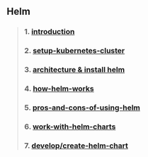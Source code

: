 ## Helm 

> ### 1. [introduction](./01-introduction/README.md)
> ### 2. [setup-kubernetes-cluster](./02-setup-kubernetes-cluster/README.md)
> ### 3. [architecture & install helm](./03-install-helm/README.md)
> ### 4. [how-helm-works](./01-introduction/how-helm-works.md)
> ### 5. [pros-and-cons-of-using-helm](./01-introduction/pros-and-cons-of-using-helm.md)
> ### 6. [work-with-helm-charts](./04-work-with-helm-charts/README.md)
> ### 7. [develop/create-helm-chart](./05-create-helm-charts/README.md)








